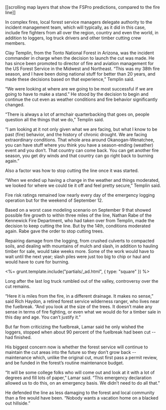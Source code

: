 [[scrolling map layers that show the FSPro predictions, compared to the fire line]]

In complex fires, local forest service managers delegate authority to the incident management team, which will typically, as it did in this case, include fire fighters from all over the region, country and even the world, in addition to loggers, log truck drivers and other timber cutting crew members.

Clay Templin, from the Tonto National Forest in Arizona, was the incident commander in charge when the decision to launch the cut was made. He has since been promoted to director of fire and aviation management for the US Forest Service in the Midwest and Northeast. “This was my 38th fire season, and I have been doing national stuff for better than 20 years, and made these decisions based on that experience,” Templin said.

“We were looking at where are we going to be most successful if we are going to have to make a stand.” He stood by the decision to begin and continue the cut even as weather conditions and fire behavior significantly changed. 

“There is always a lot of armchair quarterbacking that goes on, people question all the things that we do,” Templin said. 

“I am looking at it not only given what we are facing, but what I know to be past (fire) behavior, and the history of chronic drought. We are facing extraordinary conditions. That whole area around Okanogan-Wenatchee, you can have stuff where you think you have a season-ending (weather) event and you don’t. That country can come back. You can get another fire season, you get dry winds and that country can go right back to burning again.”

Also a factor was how to stop cutting the line once it was started. 

“When we ended up having a change in the weather and things moderated, we looked for where we could tie it off and feel pretty secure,” Templin said. 

Fire risk ratings remained low nearly every day of the emergency logging operation but for the weekend of September 12. 

Based on a worst case modeling scenario on September 9 that showed possible fire growth to within three miles of the line, Nathan Rabe of the Kennewick Fire Department, who had taken over from Templin, made the decision to keep cutting the line. But by the 14th, conditions moderated again. Rabe gave the order to stop cutting trees.

Repairing damage from the logging, from crushed culverts to compacted soils, and dealing with mountains of mulch and slash, in addition to hauling timber for sale, would take weeks more. Some of the work would have to wait until the next year; slash piles were just too big to chip or haul and would have to cure for burning. 

<%= grunt.template.include("partials/_ad.html", { type: "square" }) %>

Long after the last log truck rumbled out of the valley, controversy over the cut remains.

“Here it is miles from the fire, in a different drainage. It makes no sense,” said Rich Haydon, a retired forest service wilderness ranger, who lives near the fuelbreak. “And you look at the size of the trees. It doesn’t make any sense in terms of fire fighting, or even what we would do for a timber sale in this day and age. You can’t justify it.” 

But far from criticizing the fuelbreak, Lamar said he only wished the loggers, stopped when about 90 percent of the fuelbreak had been cut -- had finished. 

His biggest concern now is whether the forest service will continue to maintain the cut areas into the future so they don’t grow back -- maintenance which, unlike the original cut, must first pass a permit review, and be funded in the forest’s routine maintenance budget. 

“It will be some college folks who will come out and look at it with a lot of degrees and fill lots of paper,” Lamar said. “This emergency declaration allowed us to do this, on an emergency basis. We didn’t need to do all that.” 

He defended the line as less damaging to the forest and local community than a fire would have been. “Nobody wants a vacation home on a blacked out hillside.”

